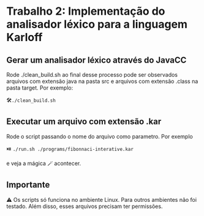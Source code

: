 # Trabalho 2: Implementação do analisador léxico para a linguagem Karloff

## Gerar um analisador léxico através do JavaCC

Rode ./clean_build.sh ao final desse processo pode ser observados arquivos com extensão java na pasta src
e arquivos com extensão .class na pasta target. Por exemplo:

🛠️`./clean_build.sh`

## Executar um arquivo com extensão .kar

Rode o script passando o nome do arquivo como parametro. Por exemplo

⏯️ `./run.sh ./programs/fibonnaci-interative.kar`

e veja a mágica 🪄 acontecer.

## Importante

⚠️ Os scripts só funciona no ambiente Linux. Para outros ambientes não foi testado. Além disso, esses arquivos precisam
ter permissões.
